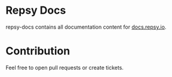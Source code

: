 # Repsy Docs

repsy-docs contains all documentation content for [docs.repsy.io](https://docs.repsy.io).

# Contribution

Feel free to open pull requests or create tickets.
